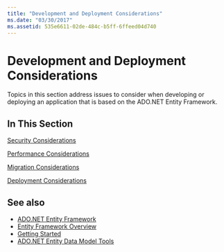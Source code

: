 ```yaml
---
title: "Development and Deployment Considerations"
ms.date: "03/30/2017"
ms.assetid: 535e6611-02de-484c-b5ff-6ffeed04d740
---
```

# Development and Deployment Considerations
Topics in this section address issues to consider when developing or deploying an application that is based on the ADO.NET Entity Framework.  
  
## In This Section  
 [Security Considerations](security-considerations.md)  
  
 [Performance Considerations](performance-considerations.md)  
  
 [Migration Considerations](migration-considerations.md)  
  
 [Deployment Considerations](deployment-considerations.md)  
  
## See also

- [ADO.NET Entity Framework](index.md)
- [Entity Framework Overview](overview.md)
- [Getting Started](getting-started.md)
- [ADO.NET Entity Data Model Tools](/previous-versions/dotnet/netframework-4.0/bb399249(v=vs.100))
